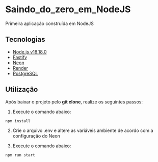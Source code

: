 # Saindo_do_zero_em_NodeJS
Primeira aplicação construída em NodeJS

## Tecnologias

- [Node.js v18.18.0](https://nodejs.org/en/docs)
- [Fastify](https://fastify.dev/docs/latest/)
- [Neon](https://neon.tech/docs/introduction)
- [Render](https://render.com/docs)
- [PostgreSQL](https://www.postgresql.org/docs/)

## Utilização

Após baixar o projeto pelo **git clone**, realize os seguintes passos:

1. Execute o comando abaixo:

```console
npm install
```

2. Crie o arquivo .env e altere as variáveis ambiente de acordo com a configuração do Neon

3.  Execute o comando abaixo:
```console
npm run start
```

